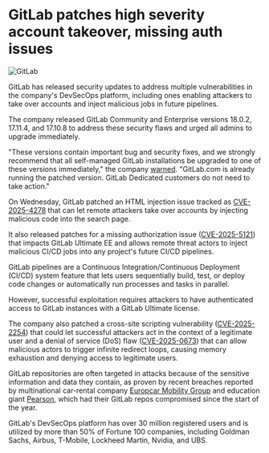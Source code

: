 # GitLab patches high severity account takeover, missing auth issues

![GitLab](https://www.bleepstatic.com/content/hl-images/2024/05/01/GitLab.jpg)

GitLab has released security updates to address multiple vulnerabilities in the company's DevSecOps platform, including ones enabling attackers to take over accounts and inject malicious jobs in future pipelines.

The company released GitLab Community and Enterprise versions 18.0.2, 17.11.4, and 17.10.8 to address these security flaws and urged all admins to upgrade immediately.

"These versions contain important bug and security fixes, and we strongly recommend that all self-managed GitLab installations be upgraded to one of these versions immediately," the company [warned](https://about.gitlab.com/releases/2025/06/11/patch-release-gitlab-18-0-2-released/#cve-2025-5121---missing-authorization-issue-impacts-gitlab-ultimate-ee). "GitLab.com is already running the patched version. GitLab Dedicated customers do not need to take action."

On Wednesday, GitLab patched an HTML injection issue tracked as [CVE-2025-4278](https://cve.mitre.org/cgi-bin/cvename.cgi?name=CVE-2025-4278) that can let remote attackers take over accounts by injecting malicious code into the search page.

It also released patches for a missing authorization issue ([CVE-2025-5121](https://cve.mitre.org/cgi-bin/cvename.cgi?name=CVE-2025-5121)) that impacts GitLab Ultimate EE and allows remote threat actors to inject malicious CI/CD jobs into any project's future CI/CD pipelines.

GitLab pipelines are a Continuous Integration/Continuous Deployment (CI/CD) system feature that lets users sequentially build, test, or deploy code changes or automatically run processes and tasks in parallel.

However, successful exploitation requires attackers to have authenticated access to GitLab instances with a GitLab Ultimate license.

The company also patched a cross-site scripting vulnerability ([CVE-2025-2254](https://cve.mitre.org/cgi-bin/cvename.cgi?name=CVE-2025-2254)) that could let successful attackers act in the context of a legitimate user and a denial of service (DoS) flaw ([CVE-2025-0673](https://cve.mitre.org/cgi-bin/cvename.cgi?name=CVE-2025-0673)) that can allow malicious actors to trigger infinite redirect loops, causing memory exhaustion and denying access to legitimate users.

GitLab repositories are often targeted in attacks because of the sensitive information and data they contain, as proven by recent breaches reported by multinational car-rental company [Europcar Mobility Group](https://www.bleepingcomputer.com/news/security/europcar-gitlab-breach-exposes-data-of-up-to-200-000-customers/) and education giant [Pearson](https://www.bleepingcomputer.com/news/security/education-giant-pearson-hit-by-cyberattack-exposing-customer-data/), which had their GitLab repos compromised since the start of the year.

GitLab's DevSecOps platform has over 30 million registered users and is utilized by more than 50% of Fortune 100 companies, including Goldman Sachs, Airbus, T-Mobile, Lockheed Martin, Nvidia, and UBS.